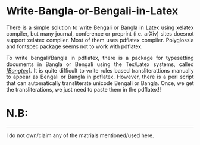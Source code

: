 # Write-Bangla-or-Bengali-in-Latex
<p style="text-align: justify;">There is a simple solution to write Bengali or Bangla in Latex using xelatex compiler, 
but many journal, conference or preprint (i.e. arXiv) sites doesnot support xelatex compiler. 
Most of them uses pdflatex compiler. Polyglossia and fontspec package seems not to work with pdflatex.</p>

<p style="text-align: justify;"> To write bengali/Bangla in pdflatex, there is a package for typesetting documents in Bangla or Bengali using the Tex/Latex systems,
called <em><a href="https://www.saha.ac.in/theory/palashbaran.pal/bangtex/bangtex.html">[Bangtex]</a></em>. It is quite difficult 
to write rules based transliterattions manually to appear as Bengali or Bangla in pdflatex. However, there is a perl script that can
automatically transliterate unicode Bengali or Bangla. Once, we get the transliterations, we just need to paste them in the pdflatex!!</p> 






# N.B:
--------
I do not own/claim any of the matrials mentioned/used here.

 
